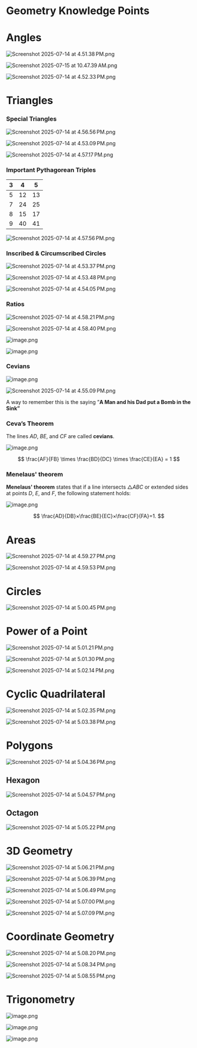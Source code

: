 # Geometry Knowledge Points

# Angles

![Screenshot 2025-07-14 at 4.51.38 PM.png](Geometry%20Knowledge%20Points%20230936cc221480f5a4e6c5b1f29e122e/Screenshot_2025-07-14_at_4.51.38_PM.png)

![Screenshot 2025-07-15 at 10.47.39 AM.png](Geometry%20Knowledge%20Points%20230936cc221480f5a4e6c5b1f29e122e/Screenshot_2025-07-15_at_10.47.39_AM.png)

![Screenshot 2025-07-14 at 4.52.33 PM.png](Geometry%20Knowledge%20Points%20230936cc221480f5a4e6c5b1f29e122e/Screenshot_2025-07-14_at_4.52.33_PM.png)

# Triangles

### Special Triangles

![Screenshot 2025-07-14 at 4.56.56 PM.png](Geometry%20Knowledge%20Points%20230936cc221480f5a4e6c5b1f29e122e/Screenshot_2025-07-14_at_4.56.56_PM.png)

![Screenshot 2025-07-14 at 4.53.09 PM.png](Geometry%20Knowledge%20Points%20230936cc221480f5a4e6c5b1f29e122e/Screenshot_2025-07-14_at_4.53.09_PM.png)

![Screenshot 2025-07-14 at 4.57.17 PM.png](Geometry%20Knowledge%20Points%20230936cc221480f5a4e6c5b1f29e122e/Screenshot_2025-07-14_at_4.57.17_PM.png)

### Important Pythagorean Triples

| 3 | 4 | 5 |
| --- | --- | --- |
| 5 | 12 | 13 |
| 7 | 24 | 25 |
| 8 | 15 | 17 |
| 9 | 40 | 41 |

![Screenshot 2025-07-14 at 4.57.56 PM.png](Geometry%20Knowledge%20Points%20230936cc221480f5a4e6c5b1f29e122e/Screenshot_2025-07-14_at_4.57.56_PM.png)

### Inscribed & Circumscribed Circles

![Screenshot 2025-07-14 at 4.53.37 PM.png](Geometry%20Knowledge%20Points%20230936cc221480f5a4e6c5b1f29e122e/Screenshot_2025-07-14_at_4.53.37_PM.png)

![Screenshot 2025-07-14 at 4.53.48 PM.png](Geometry%20Knowledge%20Points%20230936cc221480f5a4e6c5b1f29e122e/Screenshot_2025-07-14_at_4.53.48_PM.png)

![Screenshot 2025-07-14 at 4.54.05 PM.png](Geometry%20Knowledge%20Points%20230936cc221480f5a4e6c5b1f29e122e/Screenshot_2025-07-14_at_4.54.05_PM.png)

### Ratios

![Screenshot 2025-07-14 at 4.58.21 PM.png](Geometry%20Knowledge%20Points%20230936cc221480f5a4e6c5b1f29e122e/Screenshot_2025-07-14_at_4.58.21_PM.png)

![Screenshot 2025-07-14 at 4.58.40 PM.png](Geometry%20Knowledge%20Points%20230936cc221480f5a4e6c5b1f29e122e/Screenshot_2025-07-14_at_4.58.40_PM.png)

![image.png](Geometry%20Knowledge%20Points%20230936cc221480f5a4e6c5b1f29e122e/image.png)

![image.png](Geometry%20Knowledge%20Points%20230936cc221480f5a4e6c5b1f29e122e/image%201.png)

### Cevians

![image.png](Geometry%20Knowledge%20Points%20230936cc221480f5a4e6c5b1f29e122e/image%202.png)

![Screenshot 2025-07-14 at 4.55.09 PM.png](Geometry%20Knowledge%20Points%20230936cc221480f5a4e6c5b1f29e122e/Screenshot_2025-07-14_at_4.55.09_PM.png)

A way to remember this is the saying ”**A Man and his Dad put a Bomb in the Sink”**

### **Ceva’s Theorem**

The lines $AD$, $BE$, and $CF$ are called **cevians**.

![image.png](Geometry%20Knowledge%20Points%20230936cc221480f5a4e6c5b1f29e122e/image%203.png)

$$
\frac{AF}{FB} \times \frac{BD}{DC} \times \frac{CE}{EA}   = 1
$$

### **Menelaus' theorem**

**Menelaus' theorem** states that if a line intersects △*ABC* or extended sides at points *D*, *E*, and *F*, the following statement holds:

![image.png](Geometry%20Knowledge%20Points%20230936cc221480f5a4e6c5b1f29e122e/image%204.png)

$$
\frac{AD}{DB}×\frac{BE}{EC}×\frac{CF}{FA}=1.
$$

# Areas

![Screenshot 2025-07-14 at 4.59.27 PM.png](Geometry%20Knowledge%20Points%20230936cc221480f5a4e6c5b1f29e122e/Screenshot_2025-07-14_at_4.59.27_PM.png)

![Screenshot 2025-07-14 at 4.59.53 PM.png](Geometry%20Knowledge%20Points%20230936cc221480f5a4e6c5b1f29e122e/Screenshot_2025-07-14_at_4.59.53_PM.png)

# Circles

![Screenshot 2025-07-14 at 5.00.45 PM.png](Geometry%20Knowledge%20Points%20230936cc221480f5a4e6c5b1f29e122e/Screenshot_2025-07-14_at_5.00.45_PM.png)

# Power of a Point

![Screenshot 2025-07-14 at 5.01.21 PM.png](Geometry%20Knowledge%20Points%20230936cc221480f5a4e6c5b1f29e122e/Screenshot_2025-07-14_at_5.01.21_PM.png)

![Screenshot 2025-07-14 at 5.01.30 PM.png](Geometry%20Knowledge%20Points%20230936cc221480f5a4e6c5b1f29e122e/Screenshot_2025-07-14_at_5.01.30_PM.png)

![Screenshot 2025-07-14 at 5.02.14 PM.png](Geometry%20Knowledge%20Points%20230936cc221480f5a4e6c5b1f29e122e/Screenshot_2025-07-14_at_5.02.14_PM.png)

# Cyclic Quadrilateral

![Screenshot 2025-07-14 at 5.02.35 PM.png](Geometry%20Knowledge%20Points%20230936cc221480f5a4e6c5b1f29e122e/Screenshot_2025-07-14_at_5.02.35_PM.png)

![Screenshot 2025-07-14 at 5.03.38 PM.png](Geometry%20Knowledge%20Points%20230936cc221480f5a4e6c5b1f29e122e/Screenshot_2025-07-14_at_5.03.38_PM.png)

# Polygons

![Screenshot 2025-07-14 at 5.04.36 PM.png](Geometry%20Knowledge%20Points%20230936cc221480f5a4e6c5b1f29e122e/Screenshot_2025-07-14_at_5.04.36_PM.png)

## Hexagon

![Screenshot 2025-07-14 at 5.04.57 PM.png](Geometry%20Knowledge%20Points%20230936cc221480f5a4e6c5b1f29e122e/Screenshot_2025-07-14_at_5.04.57_PM.png)

## Octagon

![Screenshot 2025-07-14 at 5.05.22 PM.png](Geometry%20Knowledge%20Points%20230936cc221480f5a4e6c5b1f29e122e/Screenshot_2025-07-14_at_5.05.22_PM.png)

# 3D Geometry

![Screenshot 2025-07-14 at 5.06.21 PM.png](Geometry%20Knowledge%20Points%20230936cc221480f5a4e6c5b1f29e122e/Screenshot_2025-07-14_at_5.06.21_PM.png)

![Screenshot 2025-07-14 at 5.06.39 PM.png](Geometry%20Knowledge%20Points%20230936cc221480f5a4e6c5b1f29e122e/Screenshot_2025-07-14_at_5.06.39_PM.png)

![Screenshot 2025-07-14 at 5.06.49 PM.png](Geometry%20Knowledge%20Points%20230936cc221480f5a4e6c5b1f29e122e/Screenshot_2025-07-14_at_5.06.49_PM.png)

![Screenshot 2025-07-14 at 5.07.00 PM.png](Geometry%20Knowledge%20Points%20230936cc221480f5a4e6c5b1f29e122e/Screenshot_2025-07-14_at_5.07.00_PM.png)

![Screenshot 2025-07-14 at 5.07.09 PM.png](Geometry%20Knowledge%20Points%20230936cc221480f5a4e6c5b1f29e122e/Screenshot_2025-07-14_at_5.07.09_PM.png)

# Coordinate Geometry

![Screenshot 2025-07-14 at 5.08.20 PM.png](Geometry%20Knowledge%20Points%20230936cc221480f5a4e6c5b1f29e122e/Screenshot_2025-07-14_at_5.08.20_PM.png)

![Screenshot 2025-07-14 at 5.08.34 PM.png](Geometry%20Knowledge%20Points%20230936cc221480f5a4e6c5b1f29e122e/Screenshot_2025-07-14_at_5.08.34_PM.png)

![Screenshot 2025-07-14 at 5.08.55 PM.png](Geometry%20Knowledge%20Points%20230936cc221480f5a4e6c5b1f29e122e/Screenshot_2025-07-14_at_5.08.55_PM.png)

# Trigonometry

![image.png](Geometry%20Knowledge%20Points%20230936cc221480f5a4e6c5b1f29e122e/image%205.png)

![image.png](Geometry%20Knowledge%20Points%20230936cc221480f5a4e6c5b1f29e122e/image%206.png)

![image.png](Geometry%20Knowledge%20Points%20230936cc221480f5a4e6c5b1f29e122e/image%207.png)